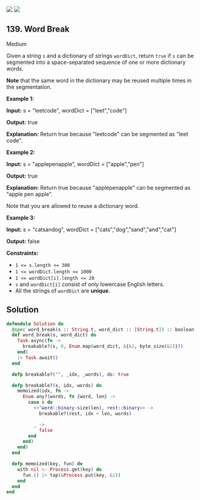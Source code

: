 [![](https://img.shields.io/github/stars/javadev/LeetCode-in-All?label=Stars&style=flat-square)](https://github.com/javadev/LeetCode-in-All)
[![](https://img.shields.io/github/forks/javadev/LeetCode-in-All?label=Fork%20me%20on%20GitHub%20&style=flat-square)](https://github.com/javadev/LeetCode-in-All/fork)

## 139\. Word Break

Medium

Given a string `s` and a dictionary of strings `wordDict`, return `true` if `s` can be segmented into a space-separated sequence of one or more dictionary words.

**Note** that the same word in the dictionary may be reused multiple times in the segmentation.

**Example 1:**

**Input:** s = "leetcode", wordDict = ["leet","code"]

**Output:** true

**Explanation:** Return true because "leetcode" can be segmented as "leet code".

**Example 2:**

**Input:** s = "applepenapple", wordDict = ["apple","pen"]

**Output:** true

**Explanation:** Return true because "applepenapple" can be segmented as "apple pen apple". 

Note that you are allowed to reuse a dictionary word.

**Example 3:**

**Input:** s = "catsandog", wordDict = ["cats","dog","sand","and","cat"]

**Output:** false

**Constraints:**

*   `1 <= s.length <= 300`
*   `1 <= wordDict.length <= 1000`
*   `1 <= wordDict[i].length <= 20`
*   `s` and `wordDict[i]` consist of only lowercase English letters.
*   All the strings of `wordDict` are **unique**.

## Solution

```elixir
defmodule Solution do
  @spec word_break(s :: String.t, word_dict :: [String.t]) :: boolean
  def word_break(s, word_dict) do
    Task.async(fn ->
      breakable?(s, 0, Enum.map(word_dict, &{&1, byte_size(&1)}))
    end)
    |> Task.await()
  end

  defp breakable?("", _idx, _words), do: true

  defp breakable?(s, idx, words) do
    memoized(idx, fn ->
      Enum.any?(words, fn {word, len} ->
        case s do
          <<^word::binary-size(len), rest::binary>> ->
            breakable?(rest, idx + len, words)

          _ ->
            false
        end
      end)
    end)
  end

  defp memoized(key, fun) do
    with nil <- Process.get(key) do
      fun.() |> tap(&Process.put(key, &1))
    end
  end
end
```